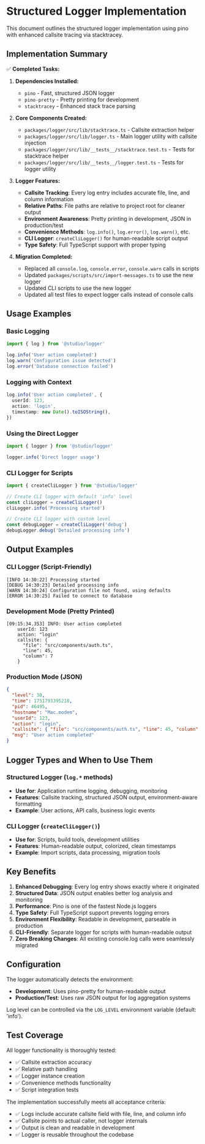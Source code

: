 # Structured Logger Implementation

This document outlines the structured logger implementation using pino with enhanced callsite tracing via stacktracey.

## Implementation Summary

✅ **Completed Tasks:**

1. **Dependencies Installed:**
   - `pino` - Fast, structured JSON logger
   - `pino-pretty` - Pretty printing for development
   - `stacktracey` - Enhanced stack trace parsing

2. **Core Components Created:**
   - `packages/logger/src/lib/stacktrace.ts` - Callsite extraction helper
   - `packages/logger/src/lib/logger.ts` - Main logger utility with callsite injection
   - `packages/logger/src/lib/__tests__/stacktrace.test.ts` - Tests for stacktrace helper
   - `packages/logger/src/lib/__tests__/logger.test.ts` - Tests for logger utility

3. **Logger Features:**
   - **Callsite Tracking**: Every log entry includes accurate file, line, and column information
   - **Relative Paths**: File paths are relative to project root for cleaner output
   - **Environment Awareness**: Pretty printing in development, JSON in production/test
   - **Convenience Methods**: `log.info()`, `log.error()`, `log.warn()`, etc.
   - **CLI Logger**: `createCliLogger()` for human-readable script output
   - **Type Safety**: Full TypeScript support with proper typing

4. **Migration Completed:**
   - Replaced all `console.log`, `console.error`, `console.warn` calls in scripts
   - Updated `packages/scripts/src/import-messages.ts` to use the new logger
   - Updated CLI scripts to use the new logger
   - Updated all test files to expect logger calls instead of console calls

## Usage Examples

### Basic Logging

```typescript
import { log } from '@studio/logger'

log.info('User action completed')
log.warn('Configuration issue detected')
log.error('Database connection failed')
```

### Logging with Context

```typescript
log.info('User action completed', {
  userId: 123,
  action: 'login',
  timestamp: new Date().toISOString(),
})
```

### Using the Direct Logger

```typescript
import { logger } from '@studio/logger'

logger.info('Direct logger usage')
```

### CLI Logger for Scripts

```typescript
import { createCliLogger } from '@studio/logger'

// Create CLI logger with default 'info' level
const cliLogger = createCliLogger()
cliLogger.info('Processing started')

// Create CLI logger with custom level
const debugLogger = createCliLogger('debug')
debugLogger.debug('Detailed processing info')
```

## Output Examples

### CLI Logger (Script-Friendly)

```
[INFO 14:30:22] Processing started
[DEBUG 14:30:23] Detailed processing info
[WARN 14:30:24] Configuration file not found, using defaults
[ERROR 14:30:25] Failed to connect to database
```

### Development Mode (Pretty Printed)

```
[09:15:34.353] INFO: User action completed
    userId: 123
    action: "login"
    callsite: {
      "file": "src/components/auth.ts",
      "line": 45,
      "column": 7
    }
```

### Production Mode (JSON)

```json
{
  "level": 30,
  "time": 1751793395218,
  "pid": 46495,
  "hostname": "Mac.modem",
  "userId": 123,
  "action": "login",
  "callsite": { "file": "src/components/auth.ts", "line": 45, "column": 7 },
  "msg": "User action completed"
}
```

## Logger Types and When to Use Them

### Structured Logger (`log.*` methods)

- **Use for**: Application runtime logging, debugging, monitoring
- **Features**: Callsite tracking, structured JSON output, environment-aware formatting
- **Example**: User actions, API calls, business logic events

### CLI Logger (`createCliLogger()`)

- **Use for**: Scripts, build tools, development utilities
- **Features**: Human-readable output, colorized, clean timestamps
- **Example**: Import scripts, data processing, migration tools

## Key Benefits

1. **Enhanced Debugging**: Every log entry shows exactly where it originated
2. **Structured Data**: JSON output enables better log analysis and monitoring
3. **Performance**: Pino is one of the fastest Node.js loggers
4. **Type Safety**: Full TypeScript support prevents logging errors
5. **Environment Flexibility**: Readable in development, parseable in production
6. **CLI-Friendly**: Separate logger for scripts with human-readable output
7. **Zero Breaking Changes**: All existing console.log calls were seamlessly migrated

## Configuration

The logger automatically detects the environment:

- **Development**: Uses pino-pretty for human-readable output
- **Production/Test**: Uses raw JSON output for log aggregation systems

Log level can be controlled via the `LOG_LEVEL` environment variable (default: 'info').

## Test Coverage

All logger functionality is thoroughly tested:

- ✅ Callsite extraction accuracy
- ✅ Relative path handling
- ✅ Logger instance creation
- ✅ Convenience methods functionality
- ✅ Script integration tests

The implementation successfully meets all acceptance criteria:

- ✅ Logs include accurate callsite field with file, line, and column info
- ✅ Callsite points to actual caller, not logger internals
- ✅ Output is clean and readable in development
- ✅ Logger is reusable throughout the codebase
